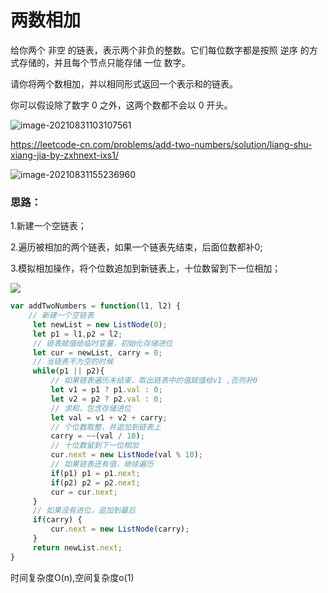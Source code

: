 # 两数相加

给你两个 非空 的链表，表示两个非负的整数。它们每位数字都是按照 逆序 的方式存储的，并且每个节点只能存储 一位 数字。

请你将两个数相加，并以相同形式返回一个表示和的链表。

你可以假设除了数字 0 之外，这两个数都不会以 0 开头。

![image-20210831103107561](https://pic2.zhimg.com/v2-002794becb5fa6c1278ef18342b0ef45_b.png)

https://leetcode-cn.com/problems/add-two-numbers/solution/liang-shu-xiang-jia-by-zxhnext-ixs1/

![image-20210831155236960](https://pic4.zhimg.com/v2-c9750e3e53839222d77cfcbe9c40e3f3_b.png)

### 思路：

1.新建一个空链表；

2.遍历被相加的两个链表，如果一个链表先结束，后面位数都补0;

3.模拟相加操作，将个位数追加到新链表上，十位数留到下一位相加；

![](https://pica.zhimg.com/80/v2-08f477d68468ce3dfe70d7e294a16c09_720w.png)

```javascript
var addTwoNumbers = function(l1, l2) {
	// 新建一个空链表
     let newList = new ListNode(0);
     let p1 = l1,p2 = l2;
     // 链表赋值给临时变量，初始化存储进位
     let cur = newList, carry = 0;
     // 当链表不为空的时候
     while(p1 || p2){
         // 如果链表遍历未结束，取出链表中的值赋值给v1 ,否则补0
         let v1 = p1 ? p1.val : 0;
         let v2 = p2 ? p2.val : 0;
         // 求和，包含存储进位
         let val = v1 + v2 + carry;
         // 个位数取整，并追加到链表上
         carry = ~~(val / 10);
         // 十位数留到下一位相加
         cur.next = new ListNode(val % 10);
         // 如果链表还有值，继续遍历
         if(p1) p1 = p1.next;
         if(p2) p2 = p2.next;
         cur = cur.next;
     }
     // 如果没有进位，追加到最后
     if(carry) {
         cur.next = new ListNode(carry);
     }
     return newList.next;
}
```

时间复杂度O(n),空间复杂度o(1)

